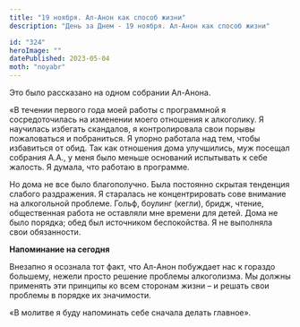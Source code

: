 ```yaml
---
title: "19 ноября. Ал-Анон как способ жизни"
description: "День за Днем - 19 ноября. Ал-Анон как способ жизни"

id: "324"
heroImage: ""
datePublished: 2023-05-04
moth: "noyabr"
---
```


Это было рассказано на одном собрании Ал-Анона.

«В течении первого года моей работы с программной я сосредоточилась на
изменении моего отношения к алкоголику. Я научилась избегать скандалов, я
контролировала свои порывы пожаловаться и побраниться. Я упорно работала над
тем, чтобы избавиться от обид. Так как отношения дома улучшились, муж посещал
собрания А.А., у меня было меньше оснований испытывать к себе жалость. Я
думала, что работаю в программе.

Но дома не все было благополучно. Была постоянно скрытая тенденция слабого
раздражения. Я старалась не концентрировать сове внимание на алкогольной
проблеме. Гольф, боулинг (кегли), бридж, чтение, общественная работа не
оставляли мне времени для детей. Дома не было порядка; обед был источником
беспокойства. Я не выполняла свои обязанности.

**Напоминание на сегодня**

Внезапно я осознала тот факт, что Ал-Анон побуждает нас к гораздо большему,
нежели просто решение проблемы алкоголизма. Мы должны применять эти принципы
ко всем сторонам жизни – и решать свои проблемы в порядке их значимости.

«В молитве я буду напоминать себе сначала делать главное».
